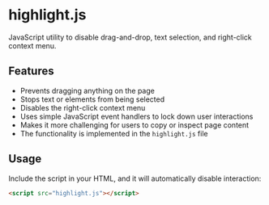 # highlight.js

JavaScript utility to disable drag-and-drop, text selection, and right-click context menu.

## Features

- Prevents dragging anything on the page  
- Stops text or elements from being selected  
- Disables the right-click context menu  
- Uses simple JavaScript event handlers to lock down user interactions  
- Makes it more challenging for users to copy or inspect page content
- The functionality is implemented in the `highlight.js` file  

## Usage

Include the script in your HTML, and it will automatically disable interaction:

```html
<script src="highlight.js"></script>
